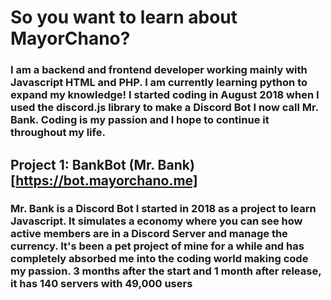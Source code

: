 <!-- TITLE: Home -->
<!-- SUBTITLE: Meet MayorChano -->

# So you want to learn about MayorChano?
### I am a backend and frontend developer working mainly with Javascript HTML and PHP. I am currently learning python to expand my knowledge! I started coding in August 2018 when I used the discord.js library to make a Discord Bot I now call Mr. Bank. Coding is my passion and I hope to continue it throughout my life.

## Project 1: BankBot (Mr. Bank)[https://bot.mayorchano.me]
### Mr. Bank is a Discord Bot I started in 2018 as a project to learn Javascript. It simulates a economy where you can see how active members are in a Discord Server and manage the currency. It's been a pet project of mine for a while and has completely absorbed me into the coding world making code my passion. 3 months after the start and 1 month after release, it has 140 servers with 49,000 users